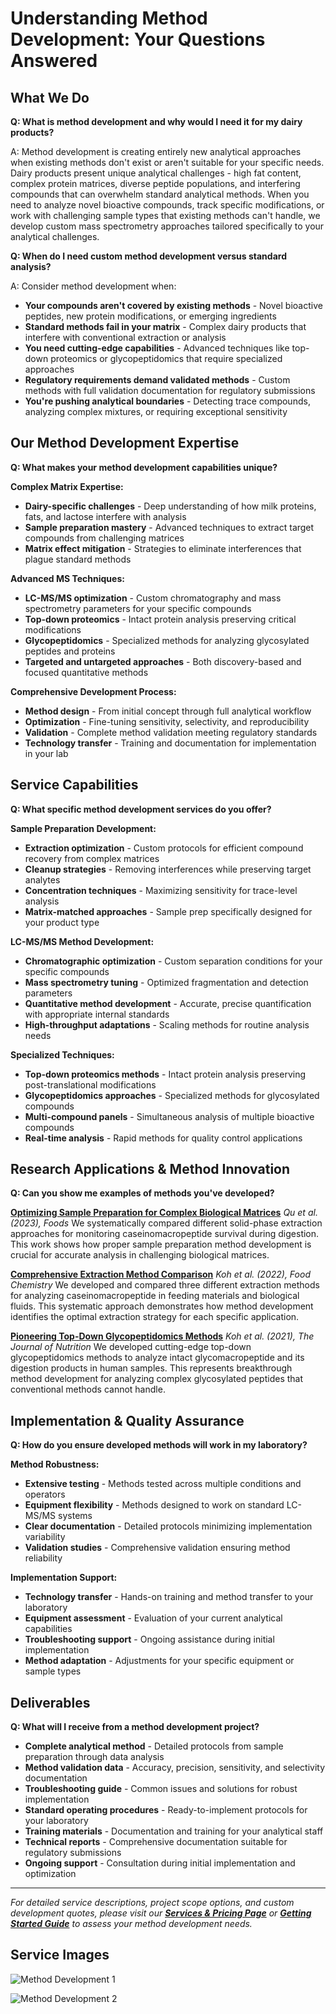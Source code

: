 # Understanding Method Development: Your Questions Answered

## What We Do

**Q: What is method development and why would I need it for my dairy products?**

A: Method development is creating entirely new analytical approaches when existing methods don't exist or aren't suitable for your specific needs. Dairy products present unique analytical challenges - high fat content, complex protein matrices, diverse peptide populations, and interfering compounds that can overwhelm standard analytical methods. When you need to analyze novel bioactive compounds, track specific modifications, or work with challenging sample types that existing methods can't handle, we develop custom mass spectrometry approaches tailored specifically to your analytical challenges.

**Q: When do I need custom method development versus standard analysis?**

A: Consider method development when:
- **Your compounds aren't covered by existing methods** - Novel bioactive peptides, new protein modifications, or emerging ingredients
- **Standard methods fail in your matrix** - Complex dairy products that interfere with conventional extraction or analysis
- **You need cutting-edge capabilities** - Advanced techniques like top-down proteomics or glycopeptidomics that require specialized approaches
- **Regulatory requirements demand validated methods** - Custom methods with full validation documentation for regulatory submissions
- **You're pushing analytical boundaries** - Detecting trace compounds, analyzing complex mixtures, or requiring exceptional sensitivity

## Our Method Development Expertise

**Q: What makes your method development capabilities unique?**

**Complex Matrix Expertise:**
- **Dairy-specific challenges** - Deep understanding of how milk proteins, fats, and lactose interfere with analysis
- **Sample preparation mastery** - Advanced techniques to extract target compounds from challenging matrices
- **Matrix effect mitigation** - Strategies to eliminate interferences that plague standard methods

**Advanced MS Techniques:**
- **LC-MS/MS optimization** - Custom chromatography and mass spectrometry parameters for your specific compounds
- **Top-down proteomics** - Intact protein analysis preserving critical modifications
- **Glycopeptidomics** - Specialized methods for analyzing glycosylated peptides and proteins
- **Targeted and untargeted approaches** - Both discovery-based and focused quantitative methods

**Comprehensive Development Process:**
- **Method design** - From initial concept through full analytical workflow
- **Optimization** - Fine-tuning sensitivity, selectivity, and reproducibility
- **Validation** - Complete method validation meeting regulatory standards
- **Technology transfer** - Training and documentation for implementation in your lab

## Service Capabilities

**Q: What specific method development services do you offer?**

**Sample Preparation Development:**
- **Extraction optimization** - Custom protocols for efficient compound recovery from complex matrices
- **Cleanup strategies** - Removing interferences while preserving target analytes
- **Concentration techniques** - Maximizing sensitivity for trace-level analysis
- **Matrix-matched approaches** - Sample prep specifically designed for your product type

**LC-MS/MS Method Development:**
- **Chromatographic optimization** - Custom separation conditions for your specific compounds
- **Mass spectrometry tuning** - Optimized fragmentation and detection parameters
- **Quantitative method development** - Accurate, precise quantification with appropriate internal standards
- **High-throughput adaptations** - Scaling methods for routine analysis needs

**Specialized Techniques:**
- **Top-down proteomics methods** - Intact protein analysis preserving post-translational modifications
- **Glycopeptidomics approaches** - Specialized methods for glycosylated compounds
- **Multi-compound panels** - Simultaneous analysis of multiple bioactive compounds
- **Real-time analysis** - Rapid methods for quality control applications

## Research Applications & Method Innovation

**Q: Can you show me examples of methods you've developed?**

**[Optimizing Sample Preparation for Complex Biological Matrices](link-to-paper)**
*Qu et al. (2023), Foods*
We systematically compared different solid-phase extraction approaches for monitoring caseinomacropeptide survival during digestion. This work shows how proper sample preparation method development is crucial for accurate analysis in challenging biological matrices.

**[Comprehensive Extraction Method Comparison](link-to-paper)**
*Koh et al. (2022), Food Chemistry*
We developed and compared three different extraction methods for analyzing caseinomacropeptide in feeding materials and biological fluids. This systematic approach demonstrates how method development identifies the optimal extraction strategy for each specific application.

**[Pioneering Top-Down Glycopeptidomics Methods](link-to-paper)**
*Koh et al. (2021), The Journal of Nutrition*
We developed cutting-edge top-down glycopeptidomics methods to analyze intact glycomacropeptide and its digestion products in human samples. This represents breakthrough method development for analyzing complex glycosylated peptides that conventional methods cannot handle.

## Implementation & Quality Assurance

**Q: How do you ensure developed methods will work in my laboratory?**

**Method Robustness:**
- **Extensive testing** - Methods tested across multiple conditions and operators
- **Equipment flexibility** - Methods designed to work on standard LC-MS/MS systems
- **Clear documentation** - Detailed protocols minimizing implementation variability
- **Validation studies** - Comprehensive validation ensuring method reliability

**Implementation Support:**
- **Technology transfer** - Hands-on training and method transfer to your laboratory
- **Equipment assessment** - Evaluation of your current analytical capabilities
- **Troubleshooting support** - Ongoing assistance during initial implementation
- **Method adaptation** - Adjustments for your specific equipment or sample types

## Deliverables

**Q: What will I receive from a method development project?**

- **Complete analytical method** - Detailed protocols from sample preparation through data analysis
- **Method validation data** - Accuracy, precision, sensitivity, and selectivity documentation
- **Troubleshooting guide** - Common issues and solutions for robust implementation
- **Standard operating procedures** - Ready-to-implement protocols for your laboratory
- **Training materials** - Documentation and training for your analytical staff
- **Technical reports** - Comprehensive documentation suitable for regulatory submissions
- **Ongoing support** - Consultation during initial implementation and optimization

---

*For detailed service descriptions, project scope options, and custom development quotes, please visit our **[Services & Pricing Page](services_pricing_page.md)** or **[Getting Started Guide](getting_started_page.md)** to assess your method development needs.*

## Service Images

![Method Development 1](method_dev_services.png)

![Method Development 2](method_dev_services2.png)